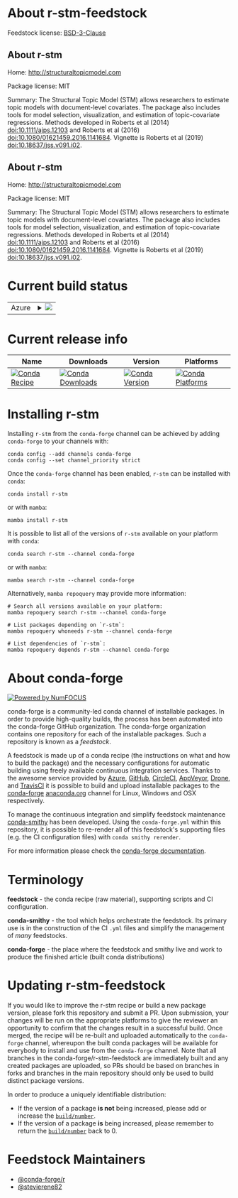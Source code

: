 About r-stm-feedstock
=====================

Feedstock license: [BSD-3-Clause](https://github.com/conda-forge/r-stm-feedstock/blob/main/LICENSE.txt)


About r-stm
-----------

Home: http://structuraltopicmodel.com

Package license: MIT

Summary: The Structural Topic Model (STM) allows researchers to estimate topic models with document-level covariates. The package also includes tools for model selection, visualization, and estimation of topic-covariate regressions. Methods developed in Roberts et al (2014) <doi:10.1111/ajps.12103> and Roberts et al (2016) <doi:10.1080/01621459.2016.1141684>. Vignette is Roberts et al (2019) <doi:10.18637/jss.v091.i02>.

About r-stm
-----------

Home: http://structuraltopicmodel.com

Package license: MIT

Summary: The Structural Topic Model (STM) allows researchers to estimate topic models with document-level covariates. The package also includes tools for model selection, visualization, and estimation of topic-covariate regressions. Methods developed in Roberts et al (2014) <doi:10.1111/ajps.12103> and Roberts et al (2016) <doi:10.1080/01621459.2016.1141684>. Vignette is Roberts et al (2019) <doi:10.18637/jss.v091.i02>.

Current build status
====================


<table>
    
  <tr>
    <td>Azure</td>
    <td>
      <details>
        <summary>
          <a href="https://dev.azure.com/conda-forge/feedstock-builds/_build/latest?definitionId=4623&branchName=main">
            <img src="https://dev.azure.com/conda-forge/feedstock-builds/_apis/build/status/r-stm-feedstock?branchName=main">
          </a>
        </summary>
        <table>
          <thead><tr><th>Variant</th><th>Status</th></tr></thead>
          <tbody><tr>
              <td>linux_64_r_base4.2</td>
              <td>
                <a href="https://dev.azure.com/conda-forge/feedstock-builds/_build/latest?definitionId=4623&branchName=main">
                  <img src="https://dev.azure.com/conda-forge/feedstock-builds/_apis/build/status/r-stm-feedstock?branchName=main&jobName=linux&configuration=linux%20linux_64_r_base4.2" alt="variant">
                </a>
              </td>
            </tr><tr>
              <td>linux_64_r_base4.3</td>
              <td>
                <a href="https://dev.azure.com/conda-forge/feedstock-builds/_build/latest?definitionId=4623&branchName=main">
                  <img src="https://dev.azure.com/conda-forge/feedstock-builds/_apis/build/status/r-stm-feedstock?branchName=main&jobName=linux&configuration=linux%20linux_64_r_base4.3" alt="variant">
                </a>
              </td>
            </tr><tr>
              <td>osx_64_r_base4.2</td>
              <td>
                <a href="https://dev.azure.com/conda-forge/feedstock-builds/_build/latest?definitionId=4623&branchName=main">
                  <img src="https://dev.azure.com/conda-forge/feedstock-builds/_apis/build/status/r-stm-feedstock?branchName=main&jobName=osx&configuration=osx%20osx_64_r_base4.2" alt="variant">
                </a>
              </td>
            </tr><tr>
              <td>osx_64_r_base4.3</td>
              <td>
                <a href="https://dev.azure.com/conda-forge/feedstock-builds/_build/latest?definitionId=4623&branchName=main">
                  <img src="https://dev.azure.com/conda-forge/feedstock-builds/_apis/build/status/r-stm-feedstock?branchName=main&jobName=osx&configuration=osx%20osx_64_r_base4.3" alt="variant">
                </a>
              </td>
            </tr><tr>
              <td>win_64</td>
              <td>
                <a href="https://dev.azure.com/conda-forge/feedstock-builds/_build/latest?definitionId=4623&branchName=main">
                  <img src="https://dev.azure.com/conda-forge/feedstock-builds/_apis/build/status/r-stm-feedstock?branchName=main&jobName=win&configuration=win%20win_64_" alt="variant">
                </a>
              </td>
            </tr>
          </tbody>
        </table>
      </details>
    </td>
  </tr>
</table>

Current release info
====================

| Name | Downloads | Version | Platforms |
| --- | --- | --- | --- |
| [![Conda Recipe](https://img.shields.io/badge/recipe-r--stm-green.svg)](https://anaconda.org/conda-forge/r-stm) | [![Conda Downloads](https://img.shields.io/conda/dn/conda-forge/r-stm.svg)](https://anaconda.org/conda-forge/r-stm) | [![Conda Version](https://img.shields.io/conda/vn/conda-forge/r-stm.svg)](https://anaconda.org/conda-forge/r-stm) | [![Conda Platforms](https://img.shields.io/conda/pn/conda-forge/r-stm.svg)](https://anaconda.org/conda-forge/r-stm) |

Installing r-stm
================

Installing `r-stm` from the `conda-forge` channel can be achieved by adding `conda-forge` to your channels with:

```
conda config --add channels conda-forge
conda config --set channel_priority strict
```

Once the `conda-forge` channel has been enabled, `r-stm` can be installed with `conda`:

```
conda install r-stm
```

or with `mamba`:

```
mamba install r-stm
```

It is possible to list all of the versions of `r-stm` available on your platform with `conda`:

```
conda search r-stm --channel conda-forge
```

or with `mamba`:

```
mamba search r-stm --channel conda-forge
```

Alternatively, `mamba repoquery` may provide more information:

```
# Search all versions available on your platform:
mamba repoquery search r-stm --channel conda-forge

# List packages depending on `r-stm`:
mamba repoquery whoneeds r-stm --channel conda-forge

# List dependencies of `r-stm`:
mamba repoquery depends r-stm --channel conda-forge
```


About conda-forge
=================

[![Powered by
NumFOCUS](https://img.shields.io/badge/powered%20by-NumFOCUS-orange.svg?style=flat&colorA=E1523D&colorB=007D8A)](https://numfocus.org)

conda-forge is a community-led conda channel of installable packages.
In order to provide high-quality builds, the process has been automated into the
conda-forge GitHub organization. The conda-forge organization contains one repository
for each of the installable packages. Such a repository is known as a *feedstock*.

A feedstock is made up of a conda recipe (the instructions on what and how to build
the package) and the necessary configurations for automatic building using freely
available continuous integration services. Thanks to the awesome service provided by
[Azure](https://azure.microsoft.com/en-us/services/devops/), [GitHub](https://github.com/),
[CircleCI](https://circleci.com/), [AppVeyor](https://www.appveyor.com/),
[Drone](https://cloud.drone.io/welcome), and [TravisCI](https://travis-ci.com/)
it is possible to build and upload installable packages to the
[conda-forge](https://anaconda.org/conda-forge) [anaconda.org](https://anaconda.org/)
channel for Linux, Windows and OSX respectively.

To manage the continuous integration and simplify feedstock maintenance
[conda-smithy](https://github.com/conda-forge/conda-smithy) has been developed.
Using the ``conda-forge.yml`` within this repository, it is possible to re-render all of
this feedstock's supporting files (e.g. the CI configuration files) with ``conda smithy rerender``.

For more information please check the [conda-forge documentation](https://conda-forge.org/docs/).

Terminology
===========

**feedstock** - the conda recipe (raw material), supporting scripts and CI configuration.

**conda-smithy** - the tool which helps orchestrate the feedstock.
                   Its primary use is in the construction of the CI ``.yml`` files
                   and simplify the management of *many* feedstocks.

**conda-forge** - the place where the feedstock and smithy live and work to
                  produce the finished article (built conda distributions)


Updating r-stm-feedstock
========================

If you would like to improve the r-stm recipe or build a new
package version, please fork this repository and submit a PR. Upon submission,
your changes will be run on the appropriate platforms to give the reviewer an
opportunity to confirm that the changes result in a successful build. Once
merged, the recipe will be re-built and uploaded automatically to the
`conda-forge` channel, whereupon the built conda packages will be available for
everybody to install and use from the `conda-forge` channel.
Note that all branches in the conda-forge/r-stm-feedstock are
immediately built and any created packages are uploaded, so PRs should be based
on branches in forks and branches in the main repository should only be used to
build distinct package versions.

In order to produce a uniquely identifiable distribution:
 * If the version of a package **is not** being increased, please add or increase
   the [``build/number``](https://docs.conda.io/projects/conda-build/en/latest/resources/define-metadata.html#build-number-and-string).
 * If the version of a package **is** being increased, please remember to return
   the [``build/number``](https://docs.conda.io/projects/conda-build/en/latest/resources/define-metadata.html#build-number-and-string)
   back to 0.

Feedstock Maintainers
=====================

* [@conda-forge/r](https://github.com/conda-forge/r/)
* [@stevierene82](https://github.com/stevierene82/)


